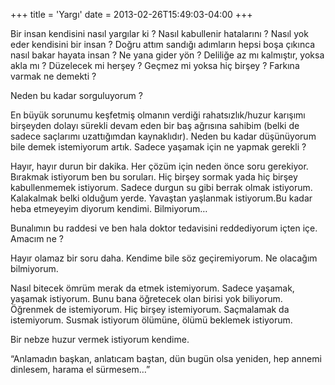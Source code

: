 +++
title = 'Yargı'
date = 2013-02-26T15:49:03-04:00
+++

Bir insan kendisini nasıl yargılar ki ? Nasıl kabullenir hatalarını ? Nasıl yok eder kendisini bir insan ? Doğru attım sandığı adımların hepsi boşa çıkınca nasıl bakar hayata insan ? Ne yana gider yön ? Deliliğe az mı kalmıştır, yoksa akla mı ? Düzelecek mi herşey ? Geçmez mi yoksa hiç birşey ? Farkına varmak ne demekti ?

Neden bu kadar sorguluyorum ?

En büyük sorunumu keşfetmiş olmanın verdiği rahatsızlık/huzur karışımı birşeyden dolayı sürekli devam eden bir baş ağrısına sahibim (belki de sadece saçlarımı uzattığımdan kaynaklıdır). Neden bu kadar düşünüyorum bile demek istemiyorum artık. Sadece yaşamak için ne yapmak gerekli ?

Hayır, hayır durun bir dakika. Her çözüm için neden önce soru gerekiyor. Bırakmak istiyorum ben bu soruları. Hiç birşey sormak yada hiç birşey kabullenmemek istiyorum. Sadece durgun su gibi berrak olmak istiyorum. Kalakalmak belki olduğum yerde. Yavaştan yaşlanmak istiyorum.Bu kadar heba etmeyeyim diyorum kendimi. Bilmiyorum…

Bunalımın bu raddesi ve ben hala doktor tedavisini reddediyorum içten içe. Amacım ne ?

Hayır olamaz bir soru daha. Kendime bile söz geçiremiyorum. Ne olacağım bilmiyorum.

Nasıl bitecek ömrüm merak da etmek istemiyorum. Sadece yaşamak, yaşamak istiyorum. Bunu bana öğretecek olan birisi yok biliyorum. Öğrenmek de istemiyorum. Hiç birşey istemiyorum. Saçmalamak da istemiyorum. Susmak istiyorum ölümüne, ölümü beklemek istiyorum.

Bir nebze huzur vermek istiyorum kendime.

“Anlamadın başkan, anlatıcam baştan, dün bugün olsa yeniden, hep annemi dinlesem, harama el sürmesem…”
